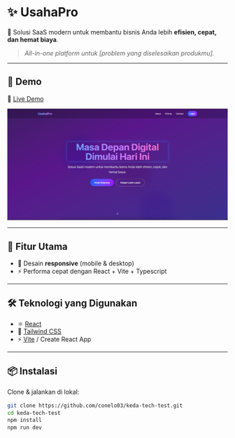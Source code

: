 # ✨ UsahaPro
🚀 Solusi SaaS modern untuk membantu bisnis Anda lebih **efisien, cepat, dan hemat biaya**.  
> *All-in-one platform untuk [problem yang diselesaikan produkmu].*  

---

## 🚀 Demo  
🔗 [Live Demo](https://your-demo-link.com)  

![Preview](./screenshot.png)  

---

## 🌟 Fitur Utama  
- 📱 Desain **responsive** (mobile & desktop)  
- ⚡ Performa cepat dengan React + Vite + Typescript

---

## 🛠️ Teknologi yang Digunakan  
- ⚛️ [React](https://react.dev/)  
- 🎨 [Tailwind CSS](https://tailwindcss.com/)
- ⚡ [Vite](https://vitejs.dev/) / Create React App  

---

## 📦 Instalasi  
Clone & jalankan di lokal:  

```bash
git clone https://github.com/conelo03/keda-tech-test.git
cd keda-tech-test
npm install
npm run dev

